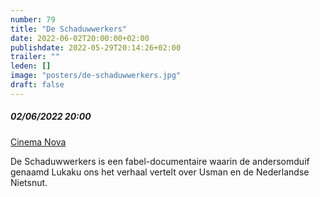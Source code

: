 ```yaml
---
number: 79
title: "De Schaduwwerkers"
date: 2022-06-02T20:00:00+02:00
publishdate: 2022-05-29T20:14:26+02:00
trailer: ""
leden: []
image: "posters/de-schaduwwerkers.jpg"
draft: false
---
```


##### 02/06/2022 20:00

[Cinema Nova](https://nova-cinema.org/prog/2022/186-screenshot/varia/?lang=nl#article-25830)

De Schaduwwerkers is een fabel-documentaire waarin de andersomduif genaamd Lukaku
ons het verhaal vertelt over Usman en de Nederlandse Nietsnut.
 <!--more-->
